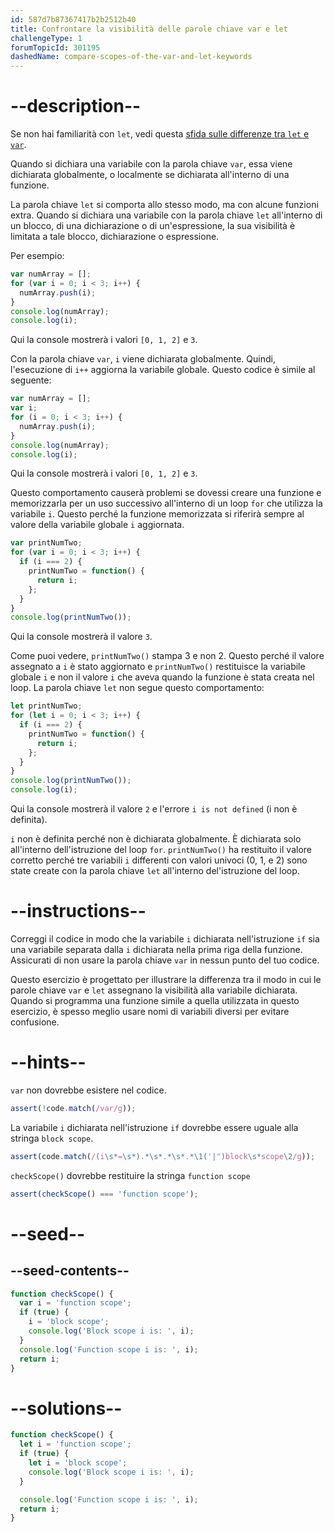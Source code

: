 ```yaml
---
id: 587d7b87367417b2b2512b40
title: Confrontare la visibilità delle parole chiave var e let
challengeType: 1
forumTopicId: 301195
dashedName: compare-scopes-of-the-var-and-let-keywords
---
```


# --description--

Se non hai familiarità con `let`, vedi questa <a href="https://platform-ui.topcoder.com/learn/freeCodeCamp/javascript-algorithms-and-data-structures/basic-javascript/explore-differences-between-the-var-and-let-keywords" target="_blank" rel="noopener noreferrer nofollow"> sfida sulle differenze tra <code>let</code> e <code>var</code></a>.

Quando si dichiara una variabile con la parola chiave `var`, essa viene dichiarata globalmente, o localmente se dichiarata all'interno di una funzione.

La parola chiave `let` si comporta allo stesso modo, ma con alcune funzioni extra. Quando si dichiara una variabile con la parola chiave `let` all'interno di un blocco, di una dichiarazione o di un'espressione, la sua visibilità è limitata a tale blocco, dichiarazione o espressione.

Per esempio:

```js
var numArray = [];
for (var i = 0; i < 3; i++) {
  numArray.push(i);
}
console.log(numArray);
console.log(i);
```

Qui la console mostrerà i valori `[0, 1, 2]` e `3`.

Con la parola chiave `var`, `i` viene dichiarata globalmente. Quindi, l'esecuzione di `i++` aggiorna la variabile globale. Questo codice è simile al seguente:

```js
var numArray = [];
var i;
for (i = 0; i < 3; i++) {
  numArray.push(i);
}
console.log(numArray);
console.log(i);
```

Qui la console mostrerà i valori `[0, 1, 2]` e `3`.

Questo comportamento causerà problemi se dovessi creare una funzione e memorizzarla per un uso successivo all'interno di un loop `for` che utilizza la variabile `i`. Questo perché la funzione memorizzata si riferirà sempre al valore della variabile globale `i` aggiornata.

```js
var printNumTwo;
for (var i = 0; i < 3; i++) {
  if (i === 2) {
    printNumTwo = function() {
      return i;
    };
  }
}
console.log(printNumTwo());
```

Qui la console mostrerà il valore `3`.

Come puoi vedere, `printNumTwo()` stampa 3 e non 2. Questo perché il valore assegnato a `i` è stato aggiornato e `printNumTwo()` restituisce la variabile globale `i` e non il valore `i` che aveva quando la funzione è stata creata nel loop. La parola chiave `let` non segue questo comportamento:

```js
let printNumTwo;
for (let i = 0; i < 3; i++) {
  if (i === 2) {
    printNumTwo = function() {
      return i;
    };
  }
}
console.log(printNumTwo());
console.log(i);
```

Qui la console mostrerà il valore `2` e l'errore `i is not defined` (i non è definita).

`i` non è definita perché non è dichiarata globalmente. È dichiarata solo all'interno dell'istruzione del loop `for`. `printNumTwo()` ha restituito il valore corretto perché tre variabili `i` differenti con valori univoci (0, 1, e 2) sono state create con la parola chiave `let` all'interno del'istruzione del loop.

# --instructions--

Correggi il codice in modo che la variabile `i` dichiarata nell'istruzione `if` sia una variabile separata dalla `i` dichiarata nella prima riga della funzione. Assicurati di non usare la parola chiave `var` in nessun punto del tuo codice.

Questo esercizio è progettato per illustrare la differenza tra il modo in cui le parole chiave `var` e `let` assegnano la visibilità alla variabile dichiarata. Quando si programma una funzione simile a quella utilizzata in questo esercizio, è spesso meglio usare nomi di variabili diversi per evitare confusione.

# --hints--

`var` non dovrebbe esistere nel codice.

```js
assert(!code.match(/var/g));
```

La variabile `i` dichiarata nell'istruzione `if` dovrebbe essere uguale alla stringa `block scope`.

```js
assert(code.match(/(i\s*=\s*).*\s*.*\s*.*\1('|")block\s*scope\2/g));
```

`checkScope()` dovrebbe restituire la stringa `function scope`

```js
assert(checkScope() === 'function scope');
```

# --seed--

## --seed-contents--

```js
function checkScope() {
  var i = 'function scope';
  if (true) {
    i = 'block scope';
    console.log('Block scope i is: ', i);
  }
  console.log('Function scope i is: ', i);
  return i;
}
```

# --solutions--

```js
function checkScope() {
  let i = 'function scope';
  if (true) {
    let i = 'block scope';
    console.log('Block scope i is: ', i);
  }

  console.log('Function scope i is: ', i);
  return i;
}
```
